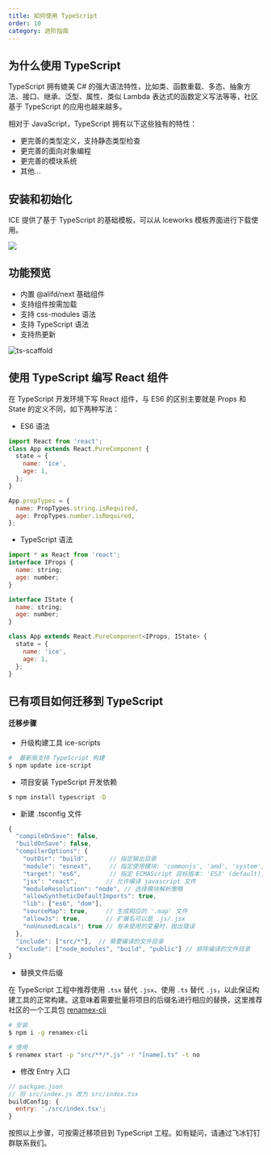 ```yaml
---
title: 如何使用 TypeScript
order: 10
category: 进阶指南
---
```


## 为什么使用 TypeScript

TypeScript 拥有媲美 C# 的强大语法特性，比如类、函数重载、多态、抽象方法、接口、继承、泛型、属性、类似 Lambda 表达式的函数定义写法等等，社区基于 TypeScript 的应用也越来越多。

相对于 JavaScript，TypeScript 拥有以下这些独有的特性：

- 更完善的类型定义，支持静态类型检查
- 更完善的面向对象编程
- 更完善的模块系统
- 其他...

## 安装和初始化

ICE 提供了基于 TypeScript 的基础模板，可以从 Iceworks 模板界面进行下载使用。

![](https://img.alicdn.com/tfs/TB1.YxLHY2pK1RjSZFsXXaNlXXa-954-684.png)

## 功能预览

- 内置 @alifd/next 基础组件
- 支持组件按需加载
- 支持 css-modules 语法
- 支持 TypeScript 语法
- 支持热更新

![ts-scaffold](https://img.alicdn.com/tfs/TB1JfdIH9zqK1RjSZPxXXc4tVXa-2861-1568.png)

## 使用 TypeScript 编写 React 组件

在 TypeScript 开发环境下写 React 组件，与 ES6 的区别主要就是 Props 和 State 的定义不同，如下两种写法：

- ES6 语法

```jsx
import React from 'react';
class App extends React.PureComponent {
  state = {
    name: 'ice',
    age: 1,
  };
}

App.propTypes = {
  name: PropTypes.string.isRequired,
  age: PropTypes.number.isRequired,
};
```

- TypeScript 语法

```jsx
import * as React from 'react';
interface IProps {
  name: string;
  age: number;
}

interface IState {
  name: string;
  age: number;
}

class App extends React.PureComponent<IProps, IState> {
  state = {
    name: 'ice',
    age: 1,
  };
}
```

## 已有项目如何迁移到 TypeScript

#### 迁移步骤

- 升级构建工具 ice-scripts

```bash
#  最新版支持 TypeScript 构建
$ npm update ice-script
```

- 项目安装 TypeScript 开发依赖

```bash
$ npm install typescript -D
```

- 新建 .tsconfig 文件

```js
{
  "compileOnSave": false,
  "buildOnSave": false,
  "compilerOptions": {
    "outDir": "build",      // 指定输出目录
    "module": "esnext",     // 指定使用模块: 'commonjs', 'amd', 'system', 'umd' or 'es2015'
    "target": "es6",        // 指定 ECMAScript 目标版本: 'ES3' (default), 'ES5', 'ES2015', 'ES2016', 'ES2017', or 'ESNEXT'
    "jsx": "react",        // 允许编译 javascript 文件
    "moduleResolution": "node", // 选择模块解析策略
    "allowSyntheticDefaultImports": true,
    "lib": ["es6", "dom"],
    "sourceMap": true,     // 生成相应的 '.map' 文件
    "allowJs": true,       // 扩展名可以是 .js/.jsx
    "noUnusedLocals": true // 有未使用的变量时，抛出错误
  },
  "include": ["src/*"],  // 需要编译的文件目录
  "exclude": ["node_modules", "build", "public"] // 排除编译的文件目录
}
```

- 替换文件后缀

在 TypeScript 工程中推荐使用 `.tsx` 替代 `.jsx`、使用 `.ts` 替代 `.js`，以此保证构建工具的正常构建。这意味着需要批量将项目的后缀名进行相应的替换，这里推荐社区的一个工具包 [renamex-cli](https://www.npmjs.com/package/renamex-cli)

```bash
# 安装
$ npm i -g renamex-cli

# 使用
$ renamex start -p "src/**/*.js" -r "[name].ts" -t no
```

- 修改 Entry 入口

```js
// packgae.json
// 将 src/index.js 改为 src/index.tsx
buildConfig: {
  entry: './src/index.tsx';
}
```

按照以上步骤，可按需迁移项目到 TypeScript 工程。如有疑问，请通过飞冰钉钉群联系我们。
